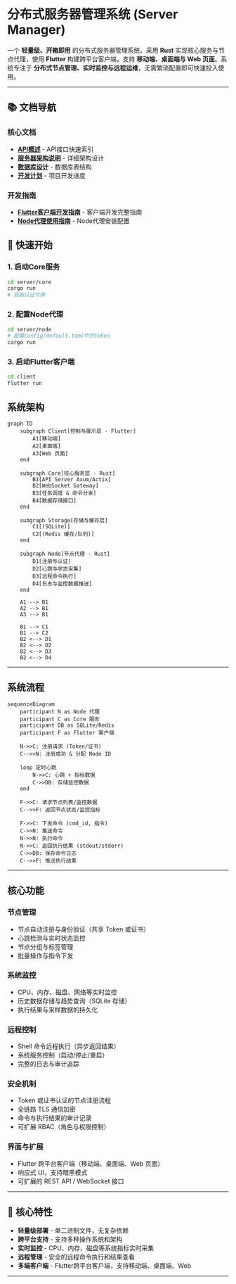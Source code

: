 # 分布式服务器管理系统 (Server Manager)

一个 **轻量级、开箱即用** 的分布式服务器管理系统。采用 **Rust** 实现核心服务与节点代理，使用 **Flutter** 构建跨平台客户端，支持 **移动端、桌面端与 Web 页面**。系统专注于 **分布式节点管理、实时监控与远程运维**，无需繁琐配置即可快速投入使用。

---

## 📚 文档导航

### 核心文档
- **[API概述](docs/README_API.md)** - API接口快速索引
- **[服务器架构说明](docs/README_SERVER.md)** - 详细架构设计
- **[数据库设计](docs/数据库设计.md)** - 数据库表结构
- **[开发计划](docs/开发计划.md)** - 项目开发进度

### 开发指南
- **[Flutter客户端开发指南](docs/Flutter客户端开发指南.md)** - 客户端开发完整指南
- **[Node代理使用指南](docs/Node代理使用指南.md)** - Node代理安装配置

## 🚀 快速开始

### 1. 启动Core服务
```bash
cd server/core
cargo run
# 获取认证令牌
```

### 2. 配置Node代理
```bash
cd server/node
# 配置config/default.toml中的token
cargo run
```

### 3. 启动Flutter客户端
```bash
cd client
flutter run
```

## 系统架构

```mermaid
graph TD
    subgraph Client[控制与展示层 - Flutter]
        A1[移动端]
        A2[桌面端]
        A3[Web 页面]
    end

    subgraph Core[核心服务层 - Rust]
        B1[API Server Axum/Actix]
        B2[WebSocket Gateway]
        B3[任务调度 & 命令分发]
        B4[数据存储接口]
    end

    subgraph Storage[存储与缓存层]
        C1[(SQLite)]
        C2[(Redis 缓存/队列)]
    end

    subgraph Node[节点代理 - Rust]
        D1[注册与认证]
        D2[心跳与状态采集]
        D3[远程命令执行]
        D4[日志与监控数据推送]
    end

    A1 --> B1
    A2 --> B1
    A3 --> B1

    B1 --> C1
    B1 --> C2
    B2 <--> D1
    B2 <--> D2
    B2 <--> D3
    B2 <--> D4
```

---

## 系统流程

```mermaid
sequenceDiagram
    participant N as Node 代理
    participant C as Core 服务
    participant DB as SQLite/Redis
    participant F as Flutter 客户端

    N->>C: 注册请求 (Token/证书)
    C-->>N: 注册成功 & 分配 Node ID

    loop 定时心跳
        N->>C: 心跳 + 指标数据
        C->>DB: 存储监控数据
    end

    F->>C: 请求节点列表/监控数据
    C-->>F: 返回节点状态/监控指标

    F->>C: 下发命令 (cmd_id, 指令)
    C->>N: 推送命令
    N->>N: 执行命令
    N->>C: 返回执行结果 (stdout/stderr)
    C->>DB: 保存命令日志
    C-->>F: 推送执行结果
```

---

## 核心功能

### 节点管理

* 节点自动注册与身份验证（共享 Token 或证书）
* 心跳检测与实时状态监控
* 节点分组与标签管理
* 批量操作与指令下发

### 系统监控

* CPU、内存、磁盘、网络等实时监控
* 历史数据存储与趋势查询（SQLite 存储）
* 执行结果与采样数据的持久化

### 远程控制

* Shell 命令远程执行（异步返回结果）
* 系统服务控制（启动/停止/重启）
* 完整的日志与审计追踪

### 安全机制

* Token 或证书认证的节点注册流程
* 全链路 TLS 通信加密
* 命令与执行结果的审计记录
* 可扩展 RBAC（角色与权限控制）

### 界面与扩展

* Flutter 跨平台客户端（移动端、桌面端、Web 页面）
* 响应式 UI，支持暗黑模式
* 可扩展的 REST API / WebSocket 接口

---

## 🎯 核心特性

- **轻量级部署** - 单二进制文件，无复杂依赖
- **跨平台支持** - 支持多种操作系统和架构
- **实时监控** - CPU、内存、磁盘等系统指标实时采集
- **远程管理** - 安全的远程命令执行和结果查看
- **多端客户端** - Flutter跨平台客户端，支持移动端、桌面端、Web

---